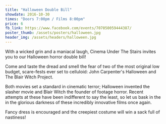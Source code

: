 ```yaml
---
title: "Halloween Double Bill"
showdate: 2016-10-30
times: "Doors 7:00pm / Films 8:00pm"
price: 6
fb_link: https://www.facebook.com/events/707050059444387/
poster_thumb: /assets/posters/halloween.jpg
header_img: /assets/headers/halloween.jpg
---
```

With a wicked grin and a maniacal laugh, Cinema Under The Stairs invites you to our Halloween horror double bill!

Come and taste the dread and smell the fear of two of the most original low budget, scare-fests ever set to celluloid: John Carpenter's Halloween and The Blair Witch Project.

Both movies set a standard in cinematic terror; Halloween invented the slasher movie and Blair Witch the founder of footage horror. Recent attempts at these have been indifferent to say the least, so let us bask in the in the glorious darkness of these incredibly innovative films once again.

Fancy dress is encouraged and the creepiest costume will win a sack full of nastiness!